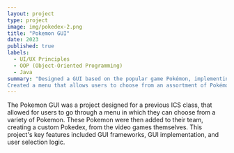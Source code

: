 ```yaml
---
layout: project
type: project
image: img/pokedex-2.png
title: "Pokemon GUI"
date: 2023
published: true
labels:
  - UI/UX Principles
  - OOP (Object-Oriented Programming) 
  - Java
summary: "Designed a GUI based on the popular game Pokémon, implementing the selection process of a Pokedex.
Created a menu that allows users to choose from an assortment of Pokémon, which are then added to their team"
---
```


The Pokemon GUI was a project designed for a previous ICS class, that allowed for users to go through a menu
in which they can choose from a variety of Pokemon. These Pokemon were then added to their team, creating a custom Pokedex, from the video
games themselves. This project's key features included GUI frameworks, GUI implementation, and user selection logic.

